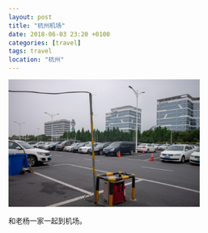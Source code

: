 ```yaml
---
layout: post
title: "杭州机场"
date: 2018-06-03 23:20 +0100
categories: [travel]
tags: travel
location: "杭州"
---
```


<img src="/img/2018/20180603-L1007258.jpg" alt="杭州机场" style="width: 75%; height: 75%"/>

和老杨一家一起到机场。